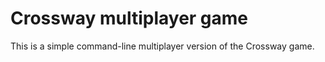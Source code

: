 # Crossway multiplayer game

This is a simple command-line multiplayer version of the Crossway game.

